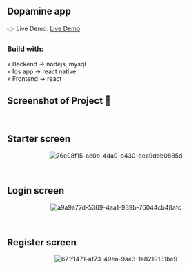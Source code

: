 <div align='center'><img style="width:20%"></div>

<h2>Dopamine app</h2>

👉 Live Demo: <a href='#'>Live Demo</a>

<h3>Build with:</h3>

» Backend -> nodejs, mysql <br>
» Ios app -> react native <br>
» Frontend -> react

<h2>Screenshot of Project 📸</h2>
<br>

## Starter screen 

<div align='center'>

![76e08f15-ae0b-4da0-b430-dea9dbb0885d](https://github.com/Ptopic/Dopamine-full-stack-app/assets/45322112/d4228538-ec5a-4c65-be7a-1ad6e5e7dc74)

</div>

<br>

## Login screen

<div align='center'>

![a9a9a77d-5369-4aa1-939b-76044cb48afc](https://github.com/Ptopic/Dopamine-full-stack-app/assets/45322112/a57cc26c-c04f-4f76-907c-fe573426cc25)

</div>

<br>

## Register screen

<div align='center'>

![671f1471-af73-49ea-9ae3-1a8219131be9](https://github.com/Ptopic/Dopamine-full-stack-app/assets/45322112/8c5dc583-65dd-43a5-8093-fbab715fe2a6)

</div>

<br>
